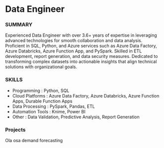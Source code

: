 # Data Engineer
### SUMMARY
Experienced Data Engineer with over 3.6+ years of expertise in leveraging advanced technologies for smooth
collaboration and data analysis. Proficient in SQL, Python, and Azure services such as Azure Data Factory, Azure 
Databricks, Azure Function App, and PySpark. Skilled in ETL development, report generation, and data security
measures. Dedicated to transforming complex datasets into actionable insights that align technical solutions with 
organizational goals.

### SKILLS
- Programming : Python, SQL
- Cloud Platforms : Azure Data Factory, Azure Databricks, Azure Function Apps, Durable Function Apps
- Data Processing : PySpark, Pandas, ETL
- Automation Tools : Knime, Power BI
- Other : Data Validation, Predictive Analysis, Report Generation
### Projects
Ola
osa
demand forecasting


